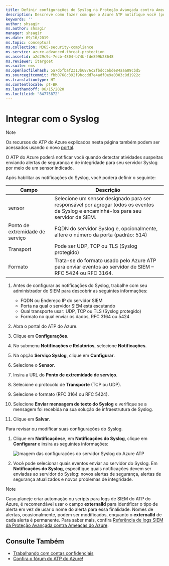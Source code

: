 ```yaml
---
title: Definir configurações do Syslog na Proteção Avançada contra Ameaças do Azure
description: Descreve como fazer com que o Azure ATP notifique você (por email ou pelo encaminhamento de eventos do Azure ATP) quando detectar atividades suspeitas
keywords: ''
author: shsagir
ms.author: shsagir
manager: shsagir
ms.date: 09/16/2019
ms.topic: conceptual
ms.collection: M365-security-compliance
ms.service: azure-advanced-threat-protection
ms.assetid: a2d29c9c-7ecb-4804-b74b-fde899b28648
ms.reviewer: itargoet
ms.suite: ems
ms.openlocfilehash: 5a7d5fbaf2313b6876c2fbdcc6bde84aaa89cbd5
ms.sourcegitcommit: fbb0768c392f9bccdd7e4adf0e9a0303c8d1922c
ms.translationtype: HT
ms.contentlocale: pt-BR
ms.lasthandoff: 06/15/2020
ms.locfileid: "84775872"
---
```

# <a name="integrate-with-syslog"></a>Integrar com o Syslog

> [!NOTE]
> Os recursos do ATP do Azure explicados nesta página também podem ser acessados usando o novo [portal](https://portal.cloudappsecurity.com).

O ATP do Azure poderá notificar você quando detectar atividades suspeitas enviando alertas de segurança e de integridade para seu servidor Syslog por meio de um sensor indicado.

Após habilitar as notificações do Syslog, você poderá definir o seguinte:

   |Campo|Descrição|
   |---------|---------------|
   |sensor|Selecione um sensor designado para ser responsável por agregar todos os eventos de Syslog e encaminhá-los para seu servidor de SIEM.|
   |Ponto de extremidade de serviço|FQDN do servidor Syslog e, opcionalmente, altere o número da porta (padrão: 514)|
   |Transport|Pode ser UDP, TCP ou TLS (Syslog protegido)|
   |Formato|Trata-se do formato usado pelo Azure ATP para enviar eventos ao servidor de SIEM – RFC 5424 ou RFC 3164.|

1. Antes de configurar as notificações do Syslog, trabalhe com seu administrador do SIEM para descobrir as seguintes informações:

    - FQDN ou Endereço IP do servidor SIEM
    - Porta na qual o servidor SIEM está escutando
    - Qual transporte usar: UDP, TCP ou TLS (Syslog protegido)
    - Formato no qual enviar os dados, RFC 3164 ou 5424

1. Abra o portal do ATP do Azure.
1. Clique em **Configurações**.
1. No submenu **Notificações e Relatórios**, selecione **Notificações**.
1. Na opção **Serviço Syslog**, clique em **Configurar**.
1. Selecione o **Sensor**.
1. Insira a URL do **Ponto de extremidade de serviço**.
1. Selecione o protocolo de **Transporte** (TCP ou UDP).
1. Selecione o formato (RFC 3164 ou RFC 5424).
1. Selecione **Enviar mensagem de texto do Syslog** e verifique se a mensagem foi recebida na sua solução de infraestrutura de Syslog.
1. Clique em **Salvar**.

Para revisar ou modificar suas configurações do Syslog.

1. Clique em **Notificações**e, em **Notificações do Syslog**, clique em **Configurar** e insira as seguintes informações:

   ![Imagem das configurações do servidor Syslog do Azure ATP](media/atp-syslog.png)

1. Você pode selecionar quais eventos enviar ao servidor do Syslog. Em **Notificações do Syslog**, especifique quais notificações devem ser enviadas ao servidor do Syslog: novos alertas de segurança, alertas de segurança atualizados e novos problemas de integridade.

> [!NOTE]
> Caso planeje criar automação ou scripts para logs de SIEM do ATP do Azure, é recomendável usar o campo **externalId** para identificar o tipo de alerta em vez de usar o nome do alerta para essa finalidade. Nomes de alertas, ocasionalmente, podem ser modificados, enquanto o **externalId** de cada alerta é permanente. Para saber mais, confira [Referência de logs SIEM da Proteção Avançada contra Ameaças do Azure](cef-format-sa.md).

## <a name="see-also"></a>Consulte Também

- [Trabalhando com contas confidenciais](sensitive-accounts.md)
- [Confira o fórum do ATP do Azure!](https://aka.ms/azureatpcommunity)
